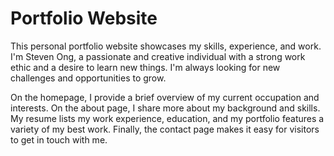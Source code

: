 # Portfolio Website

This personal portfolio website showcases my skills, experience, and work. I'm Steven Ong, a passionate and creative individual with a strong work ethic and a desire to learn new things. I'm always looking for new challenges and opportunities to grow.

On the homepage, I provide a brief overview of my current occupation and interests. On the about page, I share more about my background and skills. My resume lists my work experience, education, and my portfolio features a variety of my best work. Finally, the contact page makes it easy for visitors to get in touch with me.
